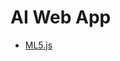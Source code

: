 
# AI Web App



<!--
## [Teachable Machine](https://teachablemachine.withgoogle.com/)
- [Image Classification](./tm1.md)
- [Sound Classification](./tm2.md)
- [Pose Classification](./tm3.md)
-->

- [ML5.js](./ml5.md)

<!--
## [TensorFlow.js](https://www.tensorflow.org/js)
-->
